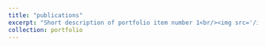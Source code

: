 ```yaml
---
title: "publications"
excerpt: "Short description of portfolio item number 1<br/><img src='/images/500x300.png'>"
collection: portfolio
---
```

